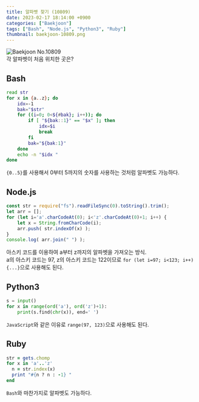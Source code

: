 ```yaml
---
title: 알파벳 찾기 (10809)
date: 2023-02-17 18:14:00 +0900
categories: ["Baekjoon"]
tags: ["Bash", "Node.js", "Python3", "Ruby"]
thumbnail: baekjoon-10809.png
---
```


![Baekjoon No.10809](baekjoon-10809.png)  
각 알파벳이 처음 위치한 곳은?

## Bash
```bash
read str
for x in {a..z}; do
	idx=-1
	bak="$str"
	for ((i=0; 0<${#bak}; i++)); do
		if [ "${bak::1}" == "$x" ]; then
			idx=$i
			break
		fi
		bak="${bak:1}"
	done
	echo -n "$idx "
done
```
`{0..5}`를 사용해서 0부터 5까지의 숫자를 사용하는 것처럼 알파벳도 가능하다.

## Node.js
```javascript
const str = require("fs").readFileSync(0).toString().trim();
let arr = [];
for (let i='a'.charCodeAt(0); i<'z'.charCodeAt(0)+1; i++) {
	let x = String.fromCharCode(i);
	arr.push( str.indexOf(x) );
}
console.log( arr.join(" ") );
```
아스키 코드를 이용하여 a부터 z까지의 알파벳을 가져오는 방식.  
a의 아스키 코드는 97, z의 아스키 코드는 122이므로 `for (let i=97; i<123; i++) {...}`으로 사용해도 된다.

## Python3
```python
s = input()
for x in range(ord('a'), ord('z')+1):
    print(s.find(chr(x)), end=' ')
```
`JavaScript`와 같은 이유로 `range(97, 123)`으로 사용해도 된다.

## Ruby
```ruby
str = gets.chomp
for x in 'a'..'z'
  n = str.index(x)
  print "#{n ? n : -1} "
end
```
`Bash`와 마찬가지로 알파벳도 가능하다.

